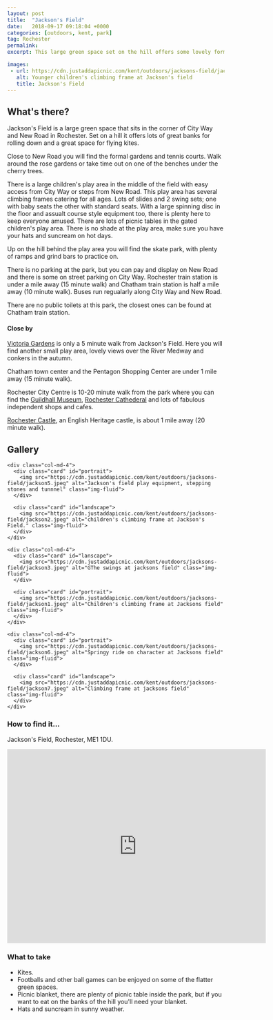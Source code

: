 ```yaml
---
layout: post
title:  "Jackson's Field"
date:   2018-09-17 09:18:04 +0000
categories: [outdoors, kent, park]
tag: Rochester
permalink: 
excerpt: This large green space set on the hill offers some lovely formal gardens, large well equiped children's play area, skate park and lots of space to play.

images: 
 - url: https://cdn.justaddapicnic.com/kent/outdoors/jacksons-field/jackson2.jpeg
   alt: Younger children's climbing frame at Jackson's field
   title: Jackson's Field
---
```


## What's there?
Jackson's Field is a large green space that sits in the corner of City Way and New Road in Rochester.  Set on a hill it offers lots of great banks for rolling down and a great space for flying kites.

Close to New Road you will find the formal gardens and tennis courts.  Walk around the rose gardens or take time out on one of the benches under the cherry trees.

There is a large children's play area in the middle of the field with easy access from City Way or steps from New Road.  This play area has several climbing frames catering for all ages.  Lots of slides and 2 swing sets; one with baby seats the other with standard seats. With a large spinning disc in the floor and assualt course style equipment too, there is plenty here to keep everyone amused.  There are lots of picnic tables in the gated children's play area.  There is no shade at the play area, make sure you have your hats and suncream on hot days.

Up on the hill behind the play area you will find the skate park, with plenty of ramps and grind bars to practice on.

There is no parking at the park, but you can pay and display on New Road and there is some on street parking on City Way.  Rochester train station is under a mile away (15 minute walk) and Chatham train station is half a mile away (10 minute walk).  Buses run regualarly along City Way and New Road.

There are no public toilets at this park, the closest ones can be found at Chatham train station.


#### Close by
[Victoria Gardens]() is only a 5 minute walk from Jackson's Field.  Here you will find another small play area, lovely views over the River Medway and conkers in the autumn.

Chatham town center and the Pentagon Shopping Center are under 1 mile away (15 minute walk).

Rochester City Centre is 10-20 minute walk from the park where you can find the [Guildhall Museum](/indoors/kent/museum/2018/01/02/guildhall_museum.html), [Rochester Cathederal](/indoors/kent/cathedral/2018/02/21/rochester-cathedral.html) and lots of fabulous independent shops and cafes.

[Rochester Castle](http://www.english-heritage.org.uk/visit/places/rochester-castle), an English Heritage castle, is about 1 mile away (20 minute walk).

## Gallery

<div class="container">

  <div class="row">

    <div class="col-md-4">
      <div class="card" id="portrait">
        <img src="https://cdn.justaddapicnic.com/kent/outdoors/jacksons-field/jackson5.jpeg" alt="Jackson's field play equipment, stepping stones and tunnnel" class="img-fluid">
      </div>

      <div class="card" id="landscape">
        <img src="https://cdn.justaddapicnic.com/kent/outdoors/jacksons-field/jackson2.jpeg" alt="children's climbing frame at Jackson's Field." class="img-fluid">
      </div>  
    </div>

    <div class="col-md-4">
      <div class="card" id="lanscape">
        <img src="https://cdn.justaddapicnic.com/kent/outdoors/jacksons-field/jackson3.jpeg" alt="GThe swings at jacksons field" class="img-fluid">
      </div>

      <div class="card" id="portrait">
        <img src="https://cdn.justaddapicnic.com/kent/outdoors/jacksons-field/jackson1.jpeg" alt="Children's climbing frame at Jacksons field" class="img-fluid">
      </div>
    </div>

    <div class="col-md-4">
      <div class="card" id="portrait">
        <img src="https://cdn.justaddapicnic.com/kent/outdoors/jacksons-field/jackson6.jpeg" alt="Springy ride on character at Jacksons field" class="img-fluid">
      </div>

      <div class="card" id="landscape">
        <img src="https://cdn.justaddapicnic.com/kent/outdoors/jacksons-field/jackson7.jpeg" alt="Climbing frame at jacksons field" class="img-fluid">
      </div>
    </div>

  </div>      
</div>


### How to find it...
Jackson's Field, Rochester, ME1 1DU.

<iframe src="https://www.google.com/maps/embed?pb=!1m18!1m12!1m3!1d4980.336502594838!2d0.5076217560016844!3d51.38158568859272!2m3!1f0!2f0!3f0!3m2!1i1024!2i768!4f13.1!3m3!1m2!1s0x47d8ccfc128af4f1%3A0xd8da452e039653c!2sJackson&#39;s+Field%2C+Rochester+ME1+1DU!5e0!3m2!1sen!2suk!4v1537261423826" width="600" height="450" frameborder="0" style="border:0" allowfullscreen></iframe>

### What to take
* Kites.
* Footballs and other ball games can be enjoyed on some of the flatter green spaces.
* Picnic blanket, there are plenty of picnic table inside the park, but if you want to eat on the banks of the hill you'll need your blanket.
* Hats and suncream in sunny weather.